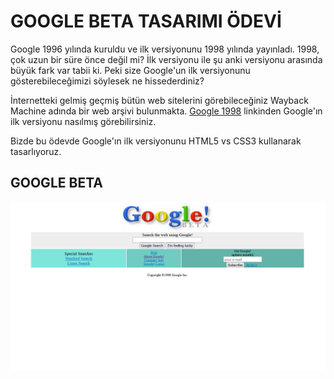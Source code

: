 # GOOGLE BETA TASARIMI ÖDEVİ
Google 1996 yılında kuruldu ve ilk versiyonunu 1998 yılında yayınladı. 1998, çok uzun bir süre önce değil mi? İlk versiyonu ile şu anki versiyonu arasında büyük fark var tabii ki. Peki size Google'un ilk versiyonunu gösterebileceğimizi söylesek ne hissederdiniz?

İnternetteki gelmiş geçmiş bütün web sitelerini görebileceğiniz Wayback Machine adında bir web arşivi bulunmakta. [Google 1998](https://web.archive.org/web/19981202230410if_/http:/www.google.com/) linkinden Google'ın ilk versiyonu nasılmış görebilirsiniz.

Bizde bu ödevde Google'ın ilk versiyonunu HTML5 vs CSS3 kullanarak tasarlıyoruz.

## GOOGLE BETA

![google beta](./img/Google_Beta.png)